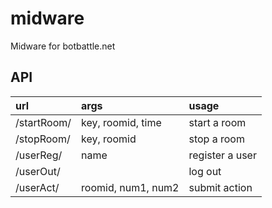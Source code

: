 # midware
Midware for botbattle.net

## API

|url|args|usage|
|:-|:-|:-|
|/startRoom/|key, roomid, time|start a room|
|/stopRoom/|key, roomid|stop a room|
|/userReg/|name|register a user|
|/userOut/||log out|
|/userAct/|roomid, num1, num2|submit action|